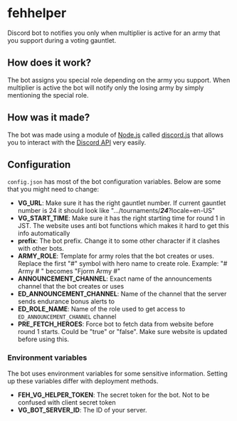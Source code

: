 # fehhelper

Discord bot to notifies you only when multiplier is active for an army that you support during a voting gauntlet.

## How does it work?

The bot assigns you special role depending on the army you support.
When multiplier is active the bot will notify only the losing army by simply mentioning the special role.

## How was it made?

The bot was made using a module of [Node.js](https://nodejs.org) called [discord.js](https://github.com/discordjs/discord.js/) that allows
you to interact with the [Discord API](https://discordapp.com/developers/docs/intro) very easily.

## Configuration
`config.json` has most of the bot configuration variables. Below are some that you might need to change:

  - **VG_URL**: Make sure it has the right gauntlet number. If current gauntlet number is 24 it should look like ".../tournaments/***24***?locale=en-US"
  - **VG_START_TIME**: Make sure it has the right starting time for round 1 in JST. The website uses anti bot functions which makes it hard to get this info automatically
  - **prefix**: The bot prefix. Change it to some other character if it clashes with other bots.
  - **ARMY_ROLE**: Template for army roles that the bot creates or uses. Replace the first "#" symbol with hero name to create role. Example: "# Army # " becomes "Fjorm Army #"
  - **ANNOUNCEMENT_CHANNEL**: Exact name of the announcements channel that the bot creates or uses
  - **ED_ANNOUNCEMENT_CHANNEL**: Name of the channel that the server sends endurance bonus alerts to
  - **ED_ROLE_NAME**: Name of the role used to get access to `ED_ANNOUNCEMENT_CHANNEL` channel
  - **PRE_FETCH_HEROES**: Force bot to fetch data from website before round 1 starts. Could be "true" or "false". Make sure website is updated before using this.

### Environment variables
The bot uses environment variables for some sensitive information. Setting up these variables differ with deployment methods.

  - **FEH_VG_HELPER_TOKEN**: The secret token for the bot. Not to be confused with client secret token
  - **VG_BOT_SERVER_ID**: The ID of your server.
